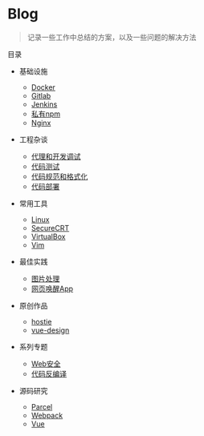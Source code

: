
# Blog

> 记录一些工作中总结的方案，以及一些问题的解决方法

目录


- 基础设施
  - [Docker](https://github.com/L-Chris/blog/blob/master/基础设施/Docker.md)
  - [Gitlab](https://github.com/L-Chris/blog/blob/master/基础设施/Gitlab.md)
  - [Jenkins](https://github.com/L-Chris/blog/blob/master/基础设施/Jenkins.md)
  - [私有npm](https://github.com/L-Chris/blog/blob/master/基础设施/私有npm.md)
  - [Nginx](https://github.com/L-Chris/blog/blob/master/基础设施/Nginx.md)

- 工程杂谈
  - [代理和开发调试](https://github.com/L-Chris/blog/blob/master/工程杂谈/代理和开发调试.md)
  - [代码测试](https://github.com/L-Chris/blog/blob/master/工程杂谈/代码测试.md)
  - [代码规范和格式化](https://github.com/L-Chris/blog/blob/master/工程杂谈/代码规范和格式化.md)
  - [代码部署](https://github.com/L-Chris/blog/blob/master/工程杂谈/代码部署.md)

- 常用工具
  - [Linux](https://github.com/L-Chris/blog/blob/master/常用工具/Linux.md)
  - [SecureCRT](https://github.com/L-Chris/blog/blob/master/常用工具/SecureCRT.md)
  - [VirtualBox](https://github.com/L-Chris/blog/blob/master/常用工具/VirtualBox.md)
  - [Vim](https://github.com/L-Chris/blog/blob/master/常用工具/Vim.md)

- 最佳实践
  - [图片处理](https://github.com/L-Chris/blog/blob/master/最佳实践/图片处理.md)
  - [网页唤醒App](https://github.com/L-Chris/blog/blob/master/最佳实践/网页唤醒App.md)

- 原创作品
  - [hostie](https://github.com/L-Chris/blog/blob/master/原创作品/hostie.md)
  - [vue-design](https://github.com/L-Chris/blog/blob/master/原创作品/vue-design.md)

- 系列专题
  - [Web安全](https://github.com/L-Chris/blog/blob/master/系列专题/Web安全.md)
  - [代码反编译](https://github.com/L-Chris/blog/blob/master/系列专题/代码反编译.md)

- 源码研究
  - [Parcel](https://github.com/L-Chris/blog/blob/master/源码研究/Parcel.md)
  - [Webpack](https://github.com/L-Chris/blog/blob/master/源码研究/Webpack.md)
  - [Vue](https://github.com/L-Chris/blog/blob/master/源码研究/Vue.md)
